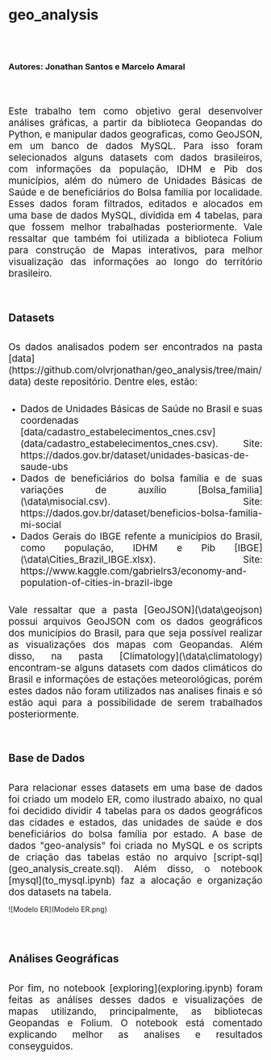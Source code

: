 # geo_analysis

<div style = "font-size: 14pt; text-align: justify"> </div>
  
<br>
<br>

### Autores: Jonathan Santos e Marcelo Amaral

<br>
<br>
<br>

<div style = "font-size: 14pt; text-align: justify">Este trabalho tem como objetivo geral desenvolver análises gráficas, a partir da biblioteca Geopandas do Python, e manipular dados geograficas, como GeoJSON, em um banco de dados MySQL. Para isso foram selecionados alguns datasets com dados brasileiros, com informações da população, IDHM e Pib dos municípios, além do número de Unidades Básicas de Saúde e de beneficiários do Bolsa família por localidade. Esses dados foram filtrados, editados e alocados em uma base de dados MySQL, dividida em 4 tabelas, para que fossem melhor trabalhadas posteriormente. Vale ressaltar que também foi utilizada a biblioteca Folium para construção de Mapas interativos, para melhor visualização das informações ao longo do território brasileiro.</div>

<br>
<br>

## Datasets

<br>

<div style = "font-size: 14pt; text-align: justify">Os dados analisados podem ser encontrados na pasta [data](https://github.com/olvrjonathan/geo_analysis/tree/main/data) deste repositório. Dentre eles, estão:</div>

<br>

* <div style = "font-size: 14pt; text-align: justify">Dados de Unidades Básicas de Saúde no Brasil e suas coordenadas [data/cadastro_estabelecimentos_cnes.csv](data/cadastro_estabelecimentos_cnes.csv). Site: https://dados.gov.br/dataset/unidades-basicas-de-saude-ubs </div>

* <div style = "font-size: 14pt; text-align: justify">Dados de beneficiários do bolsa família e de suas variações de auxílio [Bolsa_familia](\data\misocial.csv). Site: https://dados.gov.br/dataset/beneficios-bolsa-familia-mi-social</div>

* <div style = "font-size: 14pt; text-align: justify">Dados Gerais do IBGE refente a municípios do Brasil, como população, IDHM e Pib [IBGE](\data\Cities_Brazil_IBGE.xlsx). Site: https://www.kaggle.com/gabrielrs3/economy-and-population-of-cities-in-brazil-ibge</div>

<br>

<div style = "font-size: 14pt; text-align: justify">Vale ressaltar que a pasta [GeoJSON](\data\geojson) possui arquivos GeoJSON com os dados geográficos dos municípios do Brasil, para que seja possível realizar as visualizações dos mapas com Geopandas. Além disso, na pasta [Climatology](\data\climatology) encontram-se alguns datasets com dados climáticos do Brasil e informações de estações meteorológicas, porém estes dados não foram utilizados nas analises finais e só estão aqui para a possibilidade de serem trabalhados posteriormente.</div>

<br>
<br>

## Base de Dados

<br>

<div style = "font-size: 14pt; text-align: justify">Para relacionar esses datasets em uma base de dados foi criado um modelo ER, como ilustrado abaixo, no qual foi decidido dividir 4 tabelas para os dados geográficos das cidades e estados, das unidades de saúde e dos beneficiários do bolsa família por estado. A base de dados "geo-analysis" foi criada no MySQL e os scripts de criação das tabelas estão no arquivo [script-sql](geo_analysis_create.sql). Além disso, o notebook [mysql](to_mysql.ipynb) faz a alocação e organização dos datasets na tabela.</div>

![Modelo ER](Modelo ER.png)

<br>
<br>

## Análises Geográficas

<br>

<div style = "font-size: 14pt; text-align: justify">Por fim, no notebook [exploring](exploring.ipynb) foram feitas as análises desses dados e visualizações de mapas utilizando, principalmente, as bibliotecas Geopandas e Folium. O notebook está comentado explicando melhor as analises e resultados conseyguidos.</div>


